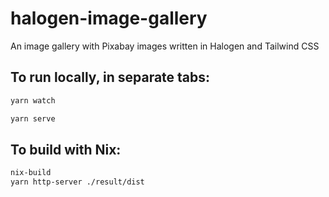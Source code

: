 # halogen-image-gallery
An image gallery with Pixabay images written in Halogen and Tailwind CSS

## To run locally, in separate tabs:
```sh
yarn watch

yarn serve
```

## To build with Nix:
```sh
nix-build
yarn http-server ./result/dist
```


